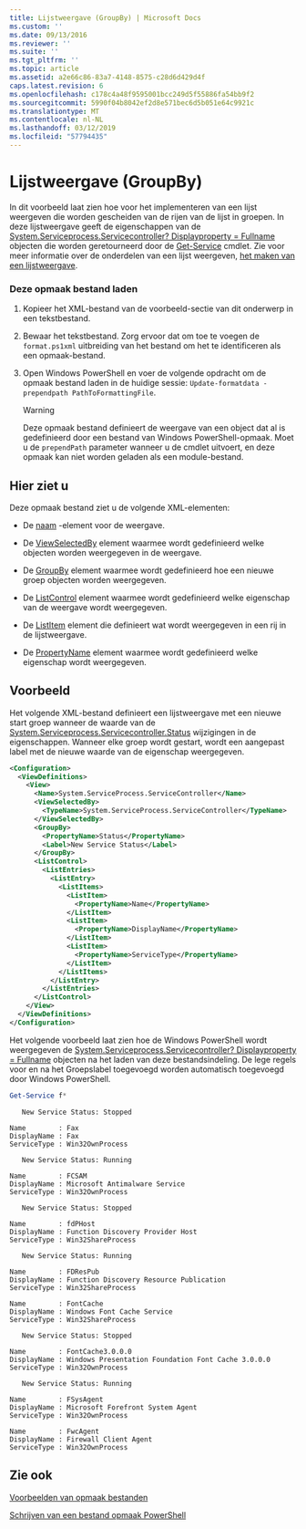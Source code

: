 ```yaml
---
title: Lijstweergave (GroupBy) | Microsoft Docs
ms.custom: ''
ms.date: 09/13/2016
ms.reviewer: ''
ms.suite: ''
ms.tgt_pltfrm: ''
ms.topic: article
ms.assetid: a2e66c86-83a7-4148-8575-c28d6d429d4f
caps.latest.revision: 6
ms.openlocfilehash: c178c4a48f9595001bcc249d5f55886fa54bb9f2
ms.sourcegitcommit: 5990f04b8042ef2d8e571bec6d5b051e64c9921c
ms.translationtype: MT
ms.contentlocale: nl-NL
ms.lasthandoff: 03/12/2019
ms.locfileid: "57794435"
---
```

# <a name="list-view-groupby"></a>Lijstweergave (GroupBy)

In dit voorbeeld laat zien hoe voor het implementeren van een lijst weergeven die worden gescheiden van de rijen van de lijst in groepen. In deze lijstweergave geeft de eigenschappen van de [System.Serviceprocess.Servicecontroller? Displayproperty = Fullname](/dotnet/api/System.ServiceProcess.ServiceController) objecten die worden geretourneerd door de [Get-Service](/powershell/module/Microsoft.PowerShell.Management/Get-Service) cmdlet. Zie voor meer informatie over de onderdelen van een lijst weergeven, [het maken van een lijstweergave](./creating-a-list-view.md).

### <a name="to-load-this-formatting-file"></a>Deze opmaak bestand laden

1. Kopieer het XML-bestand van de voorbeeld-sectie van dit onderwerp in een tekstbestand.

2. Bewaar het tekstbestand. Zorg ervoor dat om toe te voegen de `format.ps1xml` uitbreiding van het bestand om het te identificeren als een opmaak-bestand.

3. Open Windows PowerShell en voer de volgende opdracht om de opmaak bestand laden in de huidige sessie: `Update-formatdata -prependpath PathToFormattingFile`.

   > [!WARNING]
   > Deze opmaak bestand definieert de weergave van een object dat al is gedefinieerd door een bestand van Windows PowerShell-opmaak. Moet u de `prependPath` parameter wanneer u de cmdlet uitvoert, en deze opmaak kan niet worden geladen als een module-bestand.

## <a name="demonstrates"></a>Hier ziet u

Deze opmaak bestand ziet u de volgende XML-elementen:

- De [naam](./name-element-for-view-format.md) -element voor de weergave.

- De [ViewSelectedBy](./viewselectedby-element-format.md) element waarmee wordt gedefinieerd welke objecten worden weergegeven in de weergave.

- De [GroupBy](./viewselectedby-element-format.md) element waarmee wordt gedefinieerd hoe een nieuwe groep objecten worden weergegeven.

- De [ListControl](./listcontrol-element-format.md) element waarmee wordt gedefinieerd welke eigenschap van de weergave wordt weergegeven.

- De [ListItem](./listitem-element-for-listitems-for-listcontrol-format.md) element die definieert wat wordt weergegeven in een rij in de lijstweergave.

- De [PropertyName](./propertyname-element-for-listitem-for-listcontrol-format.md) element waarmee wordt gedefinieerd welke eigenschap wordt weergegeven.

## <a name="example"></a>Voorbeeld

Het volgende XML-bestand definieert een lijstweergave met een nieuwe start groep wanneer de waarde van de [System.Serviceprocess.Servicecontroller.Status](/dotnet/api/System.ServiceProcess.ServiceController.Status) wijzigingen in de eigenschappen. Wanneer elke groep wordt gestart, wordt een aangepast label met de nieuwe waarde van de eigenschap weergegeven.

```xml
<Configuration>
  <ViewDefinitions>
    <View>
      <Name>System.ServiceProcess.ServiceController</Name>
      <ViewSelectedBy>
        <TypeName>System.ServiceProcess.ServiceController</TypeName>
      </ViewSelectedBy>
      <GroupBy>
        <PropertyName>Status</PropertyName>
        <Label>New Service Status</Label>
      </GroupBy>
      <ListControl>
        <ListEntries>
          <ListEntry>
            <ListItems>
              <ListItem>
                <PropertyName>Name</PropertyName>
              </ListItem>
              <ListItem>
                <PropertyName>DisplayName</PropertyName>
              </ListItem>
              <ListItem>
                <PropertyName>ServiceType</PropertyName>
              </ListItem>
            </ListItems>
          </ListEntry>
        </ListEntries>
      </ListControl>
    </View>
  </ViewDefinitions>
</Configuration>
```

Het volgende voorbeeld laat zien hoe de Windows PowerShell wordt weergegeven de [System.Serviceprocess.Servicecontroller? Displayproperty = Fullname](/dotnet/api/System.ServiceProcess.ServiceController) objecten na het laden van deze bestandsindeling. De lege regels voor en na het Groepslabel toegevoegd worden automatisch toegevoegd door Windows PowerShell.

```powershell
Get-Service f*
```

```output
   New Service Status: Stopped

Name        : Fax
DisplayName : Fax
ServiceType : Win32OwnProcess

   New Service Status: Running

Name        : FCSAM
DisplayName : Microsoft Antimalware Service
ServiceType : Win32OwnProcess

   New Service Status: Stopped

Name        : fdPHost
DisplayName : Function Discovery Provider Host
ServiceType : Win32ShareProcess

   New Service Status: Running

Name        : FDResPub
DisplayName : Function Discovery Resource Publication
ServiceType : Win32ShareProcess

Name        : FontCache
DisplayName : Windows Font Cache Service
ServiceType : Win32ShareProcess

   New Service Status: Stopped

Name        : FontCache3.0.0.0
DisplayName : Windows Presentation Foundation Font Cache 3.0.0.0
ServiceType : Win32OwnProcess

   New Service Status: Running

Name        : FSysAgent
DisplayName : Microsoft Forefront System Agent
ServiceType : Win32OwnProcess

Name        : FwcAgent
DisplayName : Firewall Client Agent
ServiceType : Win32OwnProcess
```

## <a name="see-also"></a>Zie ook

[Voorbeelden van opmaak bestanden](./examples-of-formatting-files.md)

[Schrijven van een bestand opmaak PowerShell](./writing-a-powershell-formatting-file.md)
